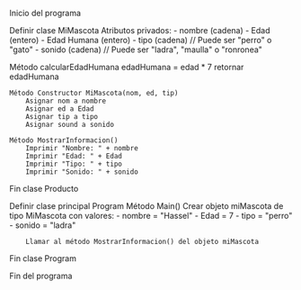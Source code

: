 Inicio del programa

Definir clase MiMascota
    Atributos privados:
        - nombre (cadena)
        - Edad (entero)
        - Edad Humana (entero)
        - tipo (cadena) // Puede ser "perro" o "gato"
        - sonido (cadena) // Puede ser "ladra", "maulla" o "ronronea"

Método calcularEdadHumana
       edadHumana = edad * 7
       retornar edadHumana


    Método Constructor MiMascota(nom, ed, tip)
        Asignar nom a nombre
        Asignar ed a Edad
        Asignar tip a tipo
        Asignar sound a sonido

    Método MostrarInformacion()
        Imprimir "Nombre: " + nombre
        Imprimir "Edad: " + Edad
        Imprimir "Tipo: " + tipo
        Imprimir "Sonido: " + sonido
Fin clase Producto

Definir clase principal Program
    Método Main()
        Crear objeto miMascota de tipo MiMascota con valores:
            - nombre = "Hassel"
            - Edad = 7
            - tipo = "perro"
            - sonido = "ladra"

        Llamar al método MostrarInformacion() del objeto miMascota
Fin clase Program

Fin del programa
